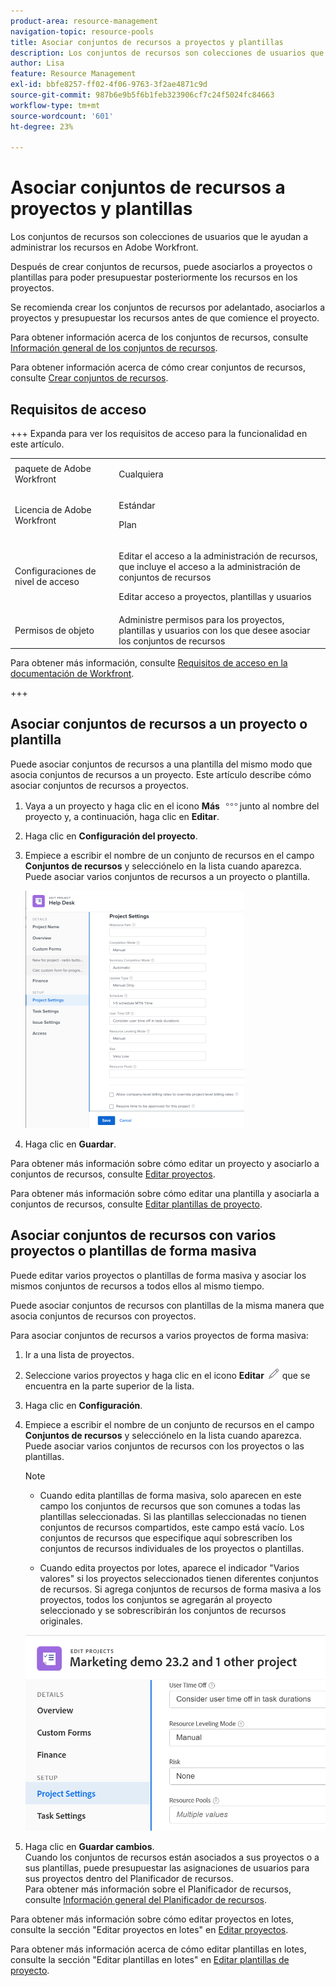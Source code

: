 ```yaml
---
product-area: resource-management
navigation-topic: resource-pools
title: Asociar conjuntos de recursos a proyectos y plantillas
description: Los conjuntos de recursos son colecciones de usuarios que le ayudan a administrar los recursos en Adobe Workfront.
author: Lisa
feature: Resource Management
exl-id: bbfe8257-ff02-4f06-9763-3f2ae4871c9d
source-git-commit: 987b6e9b5f6b1feb323906cf7c24f5024fc84663
workflow-type: tm+mt
source-wordcount: '601'
ht-degree: 23%

---
```


# Asociar conjuntos de recursos a proyectos y plantillas


<!-- drafted for bulk editing projects: keep this in yellow till this releases to ALL customers - May 1, 2023

Also - take out all the references to Preview and Prod at prod final
-->

<!--<span class="preview">The highlighted information on this page refers to functionality not yet generally available. It is available for all customers in the Preview environment and for a select group of customers in the Production environment.</span>-->


<!--
<p>The sections about how to add resource pools to templates, projects are duplicated from the articles listed in those sections (Editing Projects, Creating a Template, etc).</p>
<p>***I decided to keep these steps here, though, because it's hard to parse through those much lunger articles for just updating this one field.)</p>
-->

Los conjuntos de recursos son colecciones de usuarios que le ayudan a administrar los recursos en Adobe Workfront.

Después de crear conjuntos de recursos, puede asociarlos a proyectos o plantillas para poder presupuestar posteriormente los recursos en los proyectos.

Se recomienda crear los conjuntos de recursos por adelantado, asociarlos a proyectos y presupuestar los recursos antes de que comience el proyecto.

Para obtener información acerca de los conjuntos de recursos, consulte [Información general de los conjuntos de recursos](../../../resource-mgmt/resource-planning/resource-pools/work-with-resource-pools.md).

Para obtener información acerca de cómo crear conjuntos de recursos, consulte [Crear conjuntos de recursos](../../../resource-mgmt/resource-planning/resource-pools/create-resource-pools.md).

## Requisitos de acceso

+++ Expanda para ver los requisitos de acceso para la funcionalidad en este artículo.

<table style="table-layout:auto"> 
 <col> 
 <col> 
 <tbody> 
  <tr> 
   <td>paquete de Adobe Workfront</td> 
   <td><p>Cualquiera</p></td> 
  </tr> 
  <tr> 
   <td>Licencia de Adobe Workfront</td> 
   <td><p>Estándar</p>
   <p>Plan</p></td>
  </tr> 
  <tr> 
   <td>Configuraciones de nivel de acceso</td> 
   <td> <p>Editar el acceso a la administración de recursos, que incluye el acceso a la administración de conjuntos de recursos</p> <p>Editar acceso a proyectos, plantillas y usuarios</p></td> 
  </tr> 
  <tr> 
   <td>Permisos de objeto</td> 
   <td>Administre permisos para los proyectos, plantillas y usuarios con los que desee asociar los conjuntos de recursos</td> 
  </tr> 
 </tbody> 
</table>

Para obtener más información, consulte [Requisitos de acceso en la documentación de Workfront](/help/quicksilver/administration-and-setup/add-users/access-levels-and-object-permissions/access-level-requirements-in-documentation.md).

+++

## Asociar conjuntos de recursos a un proyecto o plantilla

Puede asociar conjuntos de recursos a una plantilla del mismo modo que asocia conjuntos de recursos a un proyecto. Este artículo describe cómo asociar conjuntos de recursos a proyectos.

1. Vaya a un proyecto y haga clic en el icono **Más** ![Más icono](assets/more-icon.png)junto al nombre del proyecto y, a continuación, haga clic en **Editar**.

1. Haga clic en **Configuración del proyecto**.

1. Empiece a escribir el nombre de un conjunto de recursos en el campo **Conjuntos de recursos** y selecciónelo en la lista cuando aparezca.\
   Puede asociar varios conjuntos de recursos a un proyecto o plantilla.

   ![Configuración del proyecto](assets/nwe-project-settings-in-edit-project-box-350x380.png)

1. Haga clic en **Guardar**.

Para obtener más información sobre cómo editar un proyecto y asociarlo a conjuntos de recursos, consulte [Editar proyectos](../../../manage-work/projects/manage-projects/edit-projects.md).

Para obtener más información sobre cómo editar una plantilla y asociarla a conjuntos de recursos, consulte [Editar plantillas de proyecto](../../../manage-work/projects/create-and-manage-templates/edit-templates.md).

## Asociar conjuntos de recursos con varios proyectos o plantillas de forma masiva

Puede editar varios proyectos o plantillas de forma masiva y asociar los mismos conjuntos de recursos a todos ellos al mismo tiempo.

Puede asociar conjuntos de recursos con plantillas de la misma manera que asocia conjuntos de recursos con proyectos.

Para asociar conjuntos de recursos a varios proyectos de forma masiva:

1. Ir a una lista de proyectos.
1. Seleccione varios proyectos y haga clic en el icono **Editar** ![Editar icono](assets/edit-icon.png) que se encuentra en la parte superior de la lista.

1. Haga clic en **Configuración**.
1. Empiece a escribir el nombre de un conjunto de recursos en el campo **Conjuntos de recursos** y selecciónelo en la lista cuando aparezca.\
   Puede asociar varios conjuntos de recursos con los proyectos o las plantillas.

   >[!NOTE]
   >
   >* Cuando edita plantillas de forma masiva, solo aparecen en este campo los conjuntos de recursos que son comunes a todas las plantillas seleccionadas. Si las plantillas seleccionadas no tienen conjuntos de recursos compartidos, este campo está vacío. Los conjuntos de recursos que especifique aquí sobrescriben los conjuntos de recursos individuales de los proyectos o plantillas.
   >
   >* Cuando edita proyectos por lotes, aparece el indicador &quot;Varios valores&quot; si los proyectos seleccionados tienen diferentes conjuntos de recursos. Si agrega conjuntos de recursos de forma masiva a los proyectos, todos los conjuntos se agregarán al proyecto seleccionado y se sobrescribirán los conjuntos de recursos originales.

   ![agregar_conjuntos_de_recursos_a_varios_proyectos.png](assets/add-resource-pools-to-multiple-projects-350x358.png)

1. Haga clic en **Guardar cambios**.\
   Cuando los conjuntos de recursos están asociados a sus proyectos o a sus plantillas, puede presupuestar las asignaciones de usuarios para sus proyectos dentro del Planificador de recursos.\
   Para obtener más información sobre el Planificador de recursos, consulte [Información general del Planificador de recursos](../../../resource-mgmt/resource-planning/get-started-resource-planner.md).

Para obtener más información sobre cómo editar proyectos en lotes, consulte la sección &quot;Editar proyectos en lotes&quot; en [Editar proyectos](../../../manage-work/projects/manage-projects/edit-projects.md).

Para obtener más información acerca de cómo editar plantillas en lotes, consulte la sección &quot;Editar plantillas en lotes&quot; en [Editar plantillas de proyecto](../../../manage-work/projects/create-and-manage-templates/edit-templates.md).
